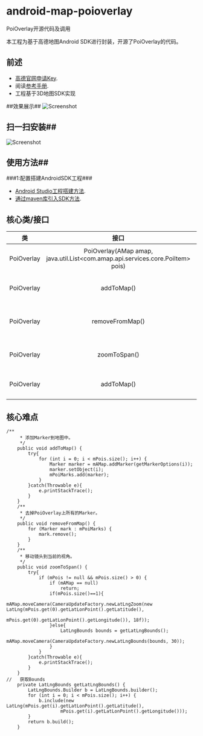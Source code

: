 # android-map-poioverlay
PoiOverlay开源代码及调用

本工程为基于高德地图Android SDK进行封装，开源了PoiOverlay的代码。
## 前述 ##
- [高德官网申请Key](http://lbs.amap.com/dev/#/).
- 阅读[参考手册](http://a.amap.com/lbs/static/unzip/Android_Map_Doc/index.html).
- 工程基于3D地图SDK实现

##效果展示##
![Screenshot]( https://github.com/amap-demo/android-map-poioverlay/raw/master/apk/picture.png )

## 扫一扫安装##
![Screenshot]( https://github.com/amap-demo/android-map-poioverlay/raw/master/apk/1480320135.png )

## 使用方法##
###1:配置搭建AndroidSDK工程###
- [Android Studio工程搭建方法](http://lbs.amap.com/api/android-sdk/guide/creat-project/android-studio-creat-project/#add-jars).
- [通过maven库引入SDK方法](http://lbsbbs.amap.com/forum.php?mod=viewthread&tid=18786).

## 核心类/接口 ##
| 类    | 接口  | 说明   |
| -----|:-----:|:-----:|
| PoiOverlay | PoiOverlay(AMap amap, java.util.List<com.amap.api.services.core.PoiItem> pois) | 通过此构造函数创建Poi图层。 |
| PoiOverlay | 	addToMap() | 添加Marker到地图中。 |
| PoiOverlay | 	removeFromMap() | 去掉PoiOverlay上所有的Marker。 |
| PoiOverlay | 	zoomToSpan() | 移动镜头到当前的视角。 |
| PoiOverlay | 	addToMap() | 添加Marker到地图中。 |

## 核心难点 ##
```
/**
	 * 添加Marker到地图中。
	 */
	public void addToMap() {
		try{
			for (int i = 0; i < mPois.size(); i++) {
				Marker marker = mAMap.addMarker(getMarkerOptions(i));
				marker.setObject(i);
				mPoiMarks.add(marker);
			}
		}catch(Throwable e){
			e.printStackTrace();
		}
	}
	/**
	 * 去掉PoiOverlay上所有的Marker。
	 */
	public void removeFromMap() {
		for (Marker mark : mPoiMarks) {
			mark.remove();
		}
	}
	/**
	 * 移动镜头到当前的视角。
	 */
	public void zoomToSpan() {
		try{
			if (mPois != null && mPois.size() > 0) {
				if (mAMap == null)
					return;
				if(mPois.size()==1){
					mAMap.moveCamera(CameraUpdateFactory.newLatLngZoom(new LatLng(mPois.get(0).getLatLonPoint().getLatitude(),
							mPois.get(0).getLatLonPoint().getLongitude()), 18f));
				}else{
					LatLngBounds bounds = getLatLngBounds();
					mAMap.moveCamera(CameraUpdateFactory.newLatLngBounds(bounds, 30));
				}
			}
		}catch(Throwable e){
			e.printStackTrace();
		}
	}
//   获取Bounds
	private LatLngBounds getLatLngBounds() {
		LatLngBounds.Builder b = LatLngBounds.builder();
		for (int i = 0; i < mPois.size(); i++) {
			b.include(new LatLng(mPois.get(i).getLatLonPoint().getLatitude(),
					mPois.get(i).getLatLonPoint().getLongitude()));
		}
		return b.build();
	}
```
